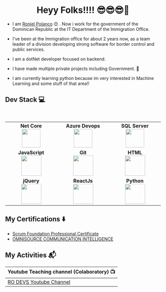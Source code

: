 <h1 align="center"> Heyy Folks!!!! 😎😎😎👋 </h1>


* I am [Roniel Polanco](https://www.linkedin.com/in/ronielpolanco/) :blush:	 . Now i work for the government of the Dominican Republic at the IT Department of the Immigration Office. 

* I've been at the Immigration office for about 2 years now, as a team leader of a division developing strong software for border control and public services. 

* I am a dotNet developer focused on backend.

* I have made multiple private projects including Government. 👾

* I am currently learning python because im very interested in Machine Learning and some stuff of that area!! 


## Dev Stack :computer:

<br>
<table>
<tbody>
 <tr>
<td align="center" width="20%">
<span><b><center>Net Core</center></b></span> 
<img height=60px src="https://upload.wikimedia.org/wikipedia/commons/thumb/e/ee/.NET_Core_Logo.svg/768px-.NET_Core_Logo.svg.png"> 
</td>

<td align="center" width="20%">
<span><b><center>Azure Devops</center></b></span> 
<img height=60px src="https://cdn.svgporn.com/logos/azure-icon.svg"> 
</td>

<td align="center" width="20%">
<span><b><center>SQL Server</center></b></span> 
<img height=60px src="https://www.abd.es/wp-content/uploads/2018/11/sql-server-logo.png"> 
</td>
</tr>

<tr>
<td align="center" width="20%">
<span><b><center>JavaScript</center></b></span> 
<img height=65px src="https://upload.wikimedia.org/wikipedia/commons/thumb/9/99/Unofficial_JavaScript_logo_2.svg/1200px-Unofficial_JavaScript_logo_2.svg.png"> 
</td>

<td align="center" width="20%">
<span><b><center>Git</center></b></span> 
<img height=65px src="https://git-scm.com/images/logos/downloads/Git-Logo-2Color.png"> 
</td>

<td align="center" width="20%">
<span><b><center>HTML</center></b></span> 
<img height=65px src="https://desarrolloweb.com/storage/tag_images/actual/NTyqDTKED8kFAhWxUzUwFGQJacxNoQBfFekELDya.png"> 
</td>
</tr>

<tr>
<td align="center" width="20%">
<span><b><center>jQuery</center></b></span> 
<img height=65px src="https://www.ticarte.com/sites/su/styles/max/public/users/290/teaser/687474703a2f2f707265636973696f6e2d736f6674776172652e636f6d2f77702d636f6e74656e742f75706c6f6164732f32.gif?itok=b6Gz-evh"> 
</td>

<td align="center" width="20%">
<span><b><center>ReactJs</center></b></span> 
<img height=65px src="https://miro.medium.com/max/1838/0*EuQAiHI1iZEbC9yI.png"> 
</td>


<td align="center" width="20%">
<span><b><center>Python</center></b></span> 
<img height=65px src="https://www.python.org/static/community_logos/python-logo.png"> 
</td>
</tr>


</tbody>
</table>



## My Certifications :arrow_down:

- [Scrum Foundation Professional Certificate](https://www.youracclaim.com/badges/bc63aaab-8072-4e0d-bf5b-344b8fc48a24?source=linked_in_profile)
- [OMNISOURCE COMMUNICATION INTELLIGENCE](https://cmkr.co/pdf/downloads/?certificate_id=46538&sid=46243436&nrg_id=883756&test_id=1458966&aid=6814423&utype=SD&cert_token=a7bc1a1f59f1c56fd749ca8715f8a2b1&tprtoken=BBR3)

## My Activities :mailbox_with_mail:

| Youtube Teaching channel (Colaboratory) :tv: |
| :--- |
| [RO DEVS Youtube Channel](https://www.youtube.com/channel/UCHjyhBUaqk3HFsf7f-TrfXw) 
